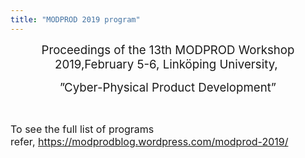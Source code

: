 ```yaml
---
title: "MODPROD 2019 program"
---
```

<p style="text-align: center;">
  <span style="font-size: 14pt;">Proceedings of the 13th MODPROD Workshop 2019,</span><span style="font-size: 14pt;">February 5-6, Linköping University,&nbsp;</span>
</p>

<p style="text-align: center;">
  <span style="font-size: 14pt;">”Cyber-Physical Product Development”</span>
</p>

&nbsp;

<span style="font-size: 12pt;">To see the full list of programs refer,&nbsp;<a href="https://modprodblog.wordpress.com/modprod-2019/">https://modprodblog.wordpress.com/modprod-2019/</a></span>